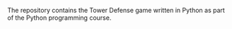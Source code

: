 The repository contains the Tower Defense game written in Python as part of the Python programming course.